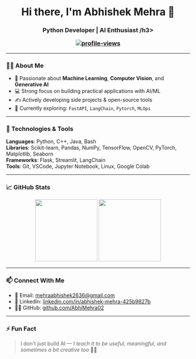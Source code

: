 <!-- GitHub Profile README -->

<h1 align="center">Hi there, I'm Abhishek Mehra 👋</h1>
<h3 align="center">Python Developer | AI Enthusiast /h3>

<p align="center">
  <a href="https://github.com/AbhiMehra02">
    <img src="https://komarev.com/ghpvc/?username=AbhiMehra02&label=Profile%20Views&color=0e75b6&style=flat" alt="profile-views" />
  </a>
</p>

---

### 👨‍🎓 About Me

- 🤖 Passionate about **Machine Learning**, **Computer Vision**, and **Generative AI**
- 💻 Strong focus on building practical applications with AI/ML
- ✍️ Actively developing side projects & open-source tools
- 🌱 Currently exploring: `FastAPI`, `LangChain`, `Pytorch`, `MLOps`

---

### 🔧 Technologies & Tools

**Languages**: Python, C++, Java, Bash  
**Libraries**: Scikit-learn, Pandas, NumPy, TensorFlow, OpenCV, PyTorch, Matplotlib, Seaborn  
**Frameworks**: Flask, Streamlit, LangChain  
**Tools**: Git, VSCode, Jupyter Notebook, Linux, Google Colab

---

### 📈 GitHub Stats

<p align="center">
  <img src="https://github-readme-stats.vercel.app/api?username=AbhiMehra02&show_icons=true&theme=radical" height="170" />
  <img src="https://github-readme-streak-stats.herokuapp.com/?user=AbhiMehra02&theme=radical" height="170"/>
</p>

---

### 📫 Connect With Me

- 📧 Email: [mehraabhishek2636@gmail.com](mailto:mehraabhishek2636@gmail.com)
- 🔗 LinkedIn: [linkedin.com/in/abhishek-mehra-425b9827b](https://www.linkedin.com/in/abhishek-mehra-425b9827b/)
- 🧑‍💻 GitHub: [github.com/AbhiMehra02](https://github.com/AbhiMehra02)

---

### ⚡ Fun Fact

> I don't just build AI — I *teach it to be useful, meaningful, and sometimes a bit creative too* 🤖🎨

